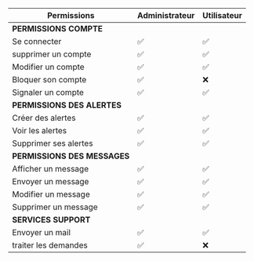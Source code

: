| Permissions | Administrateur | Utilisateur |
| --- | --- | --- |
|                     **PERMISSIONS COMPTE**                      |                	|           	|               	|                  	|        	|           	|              	|           	|                	|                	|             	|         	|      	|          	|
| Se connecter                                                   |        ✅       |    ✅      | 
| supprimer un compte                                          	 |        ✅      	|     ✅     	|       ✅       	|        ✅       	|   ❌  	|     ✅     	|       ✅      	|     ❌     	|        ❌       	|        ❌       	|      ❌      	|    ❌    	|   ❌  	|     ❌    	|
| Modifier un compte                                             |        ✅      	|     ✅     	|       ✅       	|        ✅       	|   ❌  	|     ✅     	|       ✅      	|     ❌     	|        ❌       	|        ❌       	|      ❌      	|    ❌    	|   ❌  	|     ❌    	|
| Bloquer son compte                                             |        ✅      	|     ❌     	|       ✅       	|        ✅       	|   ❌  	|     ✅     	|       ✅      	|     ❌     	|        ❌       	|        ❌       	|      ❌      	|    ❌    	|   ❌  	|     ❌    	|
| Signaler un compte                                            	|        ✅      	|     ✅     	|
|                  **PERMISSIONS DES ALERTES**                    	|                	|           	|               	|                  	|        	|           	|              	|           	|                	|                	|             	|         	|      	|          	|
| Créer des alertes                                               	|        ✅      	|     ✅     	|       ✅       	|        ✅       	|   ❌  	|     ❌     	|       ✅      	|     ❌     	|        ❌       	|        ❌       	|      ❌      	|    ❌    	|   ❌  	|     ❌    	|
| Voir les alertes                              	                  |        ✅      	|     ✅     	|       ✅       	|        ✅       	|   ❌  	|     ❌     	|       ✅      	|     ❌     	|        ❌       	|        ❌       	|      ❌      	|    ❌    	|   ❌  	|     ❌    	|
| Supprimer ses alertes                                            	|        ✅      	|     ✅     	|       ✅       	|        ✅       	|   ❌  	|     ❌     	|       ✅      	|     ❌     	|        ❌       	|        ❌       	|      ❌      	|    ❌    	|   ❌  	|     ❌    	|
|                  **PERMISSIONS DES MESSAGES**                    	|                	|           	|               	|                  	|      	  |           	|              	|           	|                	|                	|             	|         	|      	|          	|
| Afficher un message                                              	|        ✅      	|     ✅     	|       ✅       	|        ✅       	|   ❌  	|     ✅     	|       ✅      	|     ❌     	|        ❌       	|        ❌       	|      ❌      	|    ❌    	|   ❌  	|     ❌    	|
| Envoyer un message                                              	|        ✅      	|     ✅     	|       ✅       	|        ✅       	|   ✅  	|     ❌     	|       ✅      	|     ❌     	|        ❌       	|        ❌       	|      ❌      	|    ❌    	|   ❌  	|     ❌    	|
| Modifier un message                                              	|        ✅      	|     ✅     	|       ✅       	|        ✅       	|     	|     ✅     	|       ✅      	|     ❌     	|        ❌       	|        ❌       	|      ❌      	|    ❌    	|   ❌  	|     ❌    	|
| Supprimer un message                                             	|        ✅      	|     ✅     	|
|                  **SERVICES SUPPORT**                    	|                	|           	|               	|                  	|        	|           	|              	|           	|                	|                	|             	|         	|      	|          	|
| Envoyer un mail                                              	|        ✅      	|     ✅     	|       ✅       	|        ✅       	|   ✅  	|     ❌     	|       ✅      	|     ❌     	|        ❌       	|        ❌       	|      ❌      	|    ❌    	|   ❌  	|     ❌    	|
| traiter les demandes                                              	|        ✅      	|     ❌     	|       ✅       	|        ✅       	|   ✅  	|     ❌     	|       ✅      	|     ❌     	|        ❌       	|        ❌       	|      ❌      	|    ❌    	|   ❌  	|     ❌    	|
